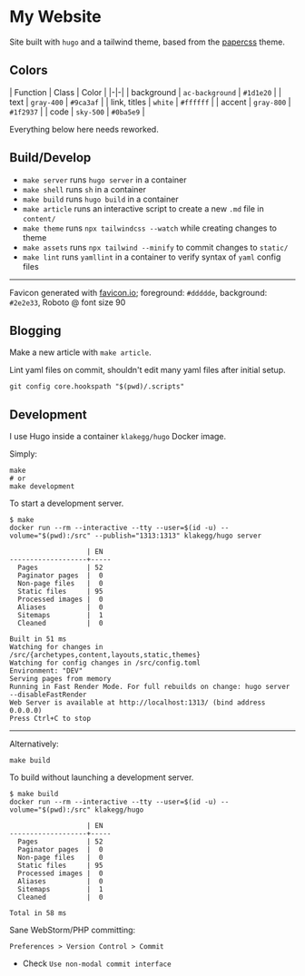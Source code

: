# My Website

Site built with `hugo` and a tailwind theme, based from the [papercss](https://themes.gohugo.io/theme/papercss-hugo-theme/) theme.

## Colors

| Function | Class | Color |
|-|-|
| background | `ac-background` | `#1d1e20` | 
| text | `gray-400` | `#9ca3af` |
| link, titles | `white` | `#ffffff` |
| accent | `gray-800` | `#1f2937` |
| code | `sky-500` | `#0ba5e9` |

Everything below here needs reworked.

## Build/Develop

* `make server` runs `hugo server` in a container
* `make shell` runs `sh` in a container
* `make build` runs `hugo build` in a container
* `make article` runs an interactive script to create a new `.md` file in `content/`
* `make theme` runs `npx tailwindcss --watch` while creating changes to theme
* `make assets` runs `npx tailwind --minify` to commit changes to `static/`
* `make lint` runs `yamllint` in a container to verify syntax of `yaml` config files

---

Favicon generated with [favicon.io](https://favicon.io/favicon-generator/); foreground: `#ddddde`, background: `#2e2e33`, Roboto @ font size 90

## Blogging

Make a new article with `make article`.

Lint yaml files on commit, shouldn't edit many yaml files after initial setup.

```shell
git config core.hookspath "$(pwd)/.scripts"
```


## Development

I use Hugo inside a container `klakegg/hugo` Docker image.

Simply:

```
make
# or
make development
```

To start a development server.

```
$ make
docker run --rm --interactive --tty --user=$(id -u) --volume="$(pwd):/src" --publish="1313:1313" klakegg/hugo server

                   | EN  
-------------------+-----
  Pages            | 52  
  Paginator pages  |  0  
  Non-page files   |  0  
  Static files     | 95  
  Processed images |  0  
  Aliases          |  0  
  Sitemaps         |  1  
  Cleaned          |  0  

Built in 51 ms
Watching for changes in /src/{archetypes,content,layouts,static,themes}
Watching for config changes in /src/config.toml
Environment: "DEV"
Serving pages from memory
Running in Fast Render Mode. For full rebuilds on change: hugo server --disableFastRender
Web Server is available at http://localhost:1313/ (bind address 0.0.0.0)
Press Ctrl+C to stop
```
---

Alternatively:

```
make build
```

To build without launching a development server.

```
$ make build
docker run --rm --interactive --tty --user=$(id -u) --volume="$(pwd):/src" klakegg/hugo

                   | EN  
-------------------+-----
  Pages            | 52  
  Paginator pages  |  0  
  Non-page files   |  0  
  Static files     | 95  
  Processed images |  0  
  Aliases          |  0  
  Sitemaps         |  1  
  Cleaned          |  0  

Total in 58 ms
```

Sane WebStorm/PHP committing:

`Preferences > Version Control > Commit`

* Check `Use non-modal commit interface`
